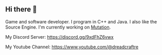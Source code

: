 ## Hi there 👋
Game and software developer. I program in C++ and Java. I also like the Source Engine. I'm currently working on [Mutation](https://github.com/dreadcraftteam/Mutation).

My Discord Server: https://discord.gg/9xdFhZ6vwx

My Youtube Channel: https://www.youtube.com/@dreadcraftre
